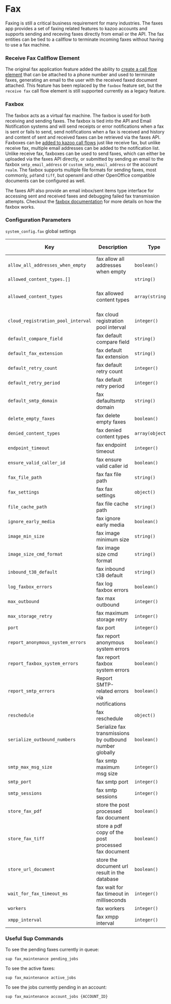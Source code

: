 
# Fax

Faxing is still a critical business requirement for many industries. The faxes app provides a set of faxing related features to kazoo accounts and supports sending and receving faxes directly from email or the API. The fax entities can be tied to a callflow to terminate incoming faxes without having to use a fax machine.

### Receive Fax Callflow Element

The original fax application feature added the ability to [create a call flow element](https://github.com/2600hz/kazoo/blob/master/applications/callflow/doc/receive_fax.md) that can be attached to a phone number and used to terminate faxes, generating an email to the user with the received faxed document attached. This feature has been replaced by the `faxbox` feature set, but the `receive fax` call flow element is still supported currently as a legacy feature.

### Faxbox

The faxbox acts as a virtual fax machine. The faxbox is used for both receiving and sending faxes. The faxbox is tied into the API and Email Notification systems and will send receipts or error notifications when a fax is sent or fails to send, send notifications when a fax is received and history and content of sent and received faxes can be retrieved via the faxes API. Faxboxes can be [added to kazoo call flows](https://github.com/2600hz/kazoo/blob/master/applications/callflow/doc/faxbox.md) just like receive fax, but unlike receive fax, multiple email addresses can be added to the notification list. Unlike receive fax, faxboxes can be used to send faxes, which can either be uploaded via the faxes API directly, or submitted by sending an email to the faxbox `smtp_email_address` or `custom_smtp_email_address` or the account `realm`. The faxbox supports multiple file formats for sending faxes, most commonly, `pdf`and `tiff`, but openxml and other OpenOffice compatible documents can be configured as well.

The faxes API also provide an email inbox/sent items type interface for accessing sent and received faxes and debugging failed fax transmission attempts. Checkout the [faxbox documentation](faxbox.md) for more details on how the faxbox works.

### Configuration Parameters

`system_config.fax` global settings

Key | Description | Type | Default | Required | Support Level
--- | ----------- | ---- | ------- | -------- | -------------
`allow_all_addresses_when_empty` | fax allow all addresses when empty | `boolean()` | `false` | `false` |
`allowed_content_types.[]` |   | `string()` |   | `false` |
`allowed_content_types` | fax allowed content types | `array(string())` | `["application/pdf", "image/tiff", "{"prefix":"image"}", "{"prefix":"application/vnd.openxmlformats-officedocument."}", "{"prefix":"application/vnd.oasis.opendocument."}", "application/msword", "application/vnd.ms-excel", "application/vnd.ms-powerpoint"]` | `false` |
`cloud_registration_pool_interval` | fax cloud registration pool interval | `integer()` | `5000` | `false` |
`default_compare_field` | fax default compare field | `string()` | `result_cause` | `false` |
`default_fax_extension` | fax default fax extension | `string()` | `.tiff` | `false` |
`default_retry_count` | fax default retry count | `integer()` | `3` | `false` |
`default_retry_period` | fax default retry period | `integer()` | `300` | `false` |
`default_smtp_domain` | fax defaultsmtp domain | `string()` | `fax.kazoo.io` | `false` |
`delete_empty_faxes` | fax delete empty faxes | `boolean()` | `false` | `false` |
`denied_content_types` | fax denied content types | `array(object())` | `["{"prefix":"image/"}"]` | `false` |
`endpoint_timeout` | fax endpoint timeout | `integer()` | `40` | `false` |
`ensure_valid_caller_id` | fax ensure valid caller id | `boolean()` | `true` | `false` |
`fax_file_path` | fax fax file path | `string()` | `/tmp/` | `false` |
`fax_settings` | fax fax settings | `object()` | `{"override_fax_identity":true,"override_callee_number":false}` | `false` |
`file_cache_path` | fax file cache path | `string()` | `/tmp/` | `false` |
`ignore_early_media` | fax ignore early media | `boolean()` | `false` | `false` |
`image_min_size` | fax image minimum size | `string()` | `700x10` | `false` |
`image_size_cmd_format` | fax image size cmd format | `string()` | `echo -n ```identify -format "%[fx:w]x%[fx:h]" ~s`` | `false` |
`inbound_t38_default` | fax inbound t38 default | `string()` | `true` | `false` |
`log_faxbox_errors` | fax log faxbox errors | `boolean()` | `true` | `false` |
`max_outbound` | fax max outbound | `integer()` | `10` | `false` |
`max_storage_retry` | fax maximum storage retry | `integer()` | `5` | `false` |
`port` | fax port | `integer()` | `30950` | `false` |
`report_anonymous_system_errors` | fax report anonymous system errors | `boolean()` | `false` | `false` |
`report_faxbox_system_errors` | fax report faxbox system errors | `boolean()` | `true` | `false` |
`report_smtp_errors` | Report SMTP-related errors via notifications | `boolean()` | `true` | `false` |
`reschedule` | fax reschedule | `object()` | `{}` | `false` |
`serialize_outbound_numbers` | Serialize fax transmissions by outbound number globally | `boolean()` | `true` | `false` |
`smtp_max_msg_size` | fax smtp maximum msg size | `integer()` | `10485670` | `false` |
`smtp_port` | fax smtp port | `integer()` | `19025` | `false` |
`smtp_sessions` | fax smtp sessions | `integer()` | `50` | `false` |
`store_fax_pdf` | store the post processed fax document | `boolean()` | `true` | `false` |
`store_fax_tiff` | store a pdf copy of the post processed fax document | `boolean()` | `true` | `false` |
`store_url_document` | store the document url result in the database | `boolean()` | `true` | `false` |
`wait_for_fax_timeout_ms` | fax wait for fax timeout in milliseconds | `integer()` | `3600000` | `false` |
`workers` | fax workers | `integer()` | `50` | `false` |
`xmpp_interval` | fax xmpp interval | `integer()` | `600000` | `false` |

### Useful Sup Commands

To see the pending faxes currently in queue:

```
sup fax_maintenance pending_jobs
```

To see the active faxes:

```
sup fax_maintenance active_jobs
```

To see the jobs currently pending in an account:

```
sup fax_maintenance account_jobs {ACCOUNT_ID}
```


